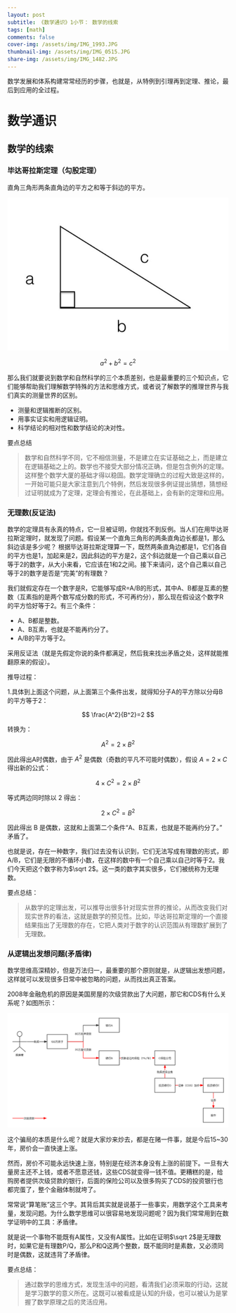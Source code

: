 ```yaml
---
layout: post
subtitle: 《数学通识》1小节： 数学的线索
tags: [math]
comments: false
cover-img: /assets/img/IMG_1993.JPG
thumbnail-img: /assets/img/IMG_0515.JPG
share-img: /assets/img/IMG_1482.JPG
---
```


数学发展和体系构建常常经历的步骤，也就是，从特例到引理再到定理、推论，最后到应用的全过程。

# 数学通识

## 数学的线索

###  毕达哥拉斯定理（勾股定理）
直角三角形两条直角边的平方之和等于斜边的平方。

![IMG_0515.JPG](/assets/img/IMG_0515.JPG)

$$
a^2 + b^2 = c^2
$$

那么我们就要说到数学和自然科学的三个本质差别，也是最重要的三个知识点，它们能够帮助我们理解数学特殊的方法和思维方式，或者说了解数学的推理世界与我们真实的测量世界的区别。

- 测量和逻辑推断的区别。
- 用事实证实和用逻辑证明。
- 科学结论的相对性和数学结论的决对性。

要点总结
> 数学和自然科学不同，它不相信测量，不是建立在实证基础之上，而是建立在逻辑基础之上的。数学也不接受大部分情况正确，但是包含例外的定理。这样整个数学大厦的基础才得以稳固。数学定理确立的过程大致是这样的，一开始可能只是大家注意到几个特例，然后发现很多例证提出猜想，猜想经过证明就成为了定理，定理会有推论，在此基础上，会有新的定理和应用。


### 无理数(反证法)
数学的定理具有永真的特点，它一旦被证明，你就找不到反例。当人们在用毕达哥拉斯定理时，就发现了问题。假设某一个直角三角形的两条直角边长都是1，那么斜边该是多少呢？
根据毕达哥拉斯定理算一下，既然两条直角边都是1，它们各自的平方也是1，加起来是2，因此斜边的平方是2，这个斜边就是一个自己乘以自己等于2的数字，从大小来看，它应该在1和2之间。接下来请问，这个自己乘以自己等于2的数字是否是“完美”的有理数？

我们就假定存在一个数字是R，它能够写成R=A/B的形式，其中A、B都是互素的整数（互素指的是两个数写成分数的形式，不可再约分），那么现在假设这个数字R的平方恰好等于2。有三个条件：
- A、B都是整数。
- A、B互素，也就是不能再约分了。
- A/B的平方等于2。

采用反证法（就是先假定你说的条件都满足，然后我来找出矛盾之处，这样就能推翻原来的假设）。

推导过程：

1.具体到上面这个问题，从上面第三个条件出发，就得知分子A的平方除以分母B的平方等于2：

$$
\frac{A^2}{B^2}=2
$$

转换为：

$$
A^2=2 \times B^2
$$

因此得出A时偶数，由于 $A^2$ 是偶数（奇数的平凡不可能时偶数），假设 $A=2\times C$ 得出新的公式：

$$
4\times C^2 = 2 \times B^2
$$

等式两边同时除以 2 得出：

$$
2\times C^2 = B^2
$$

因此得出 B 是偶数，这就和上面第二个条件“A、B互素，也就是不能再约分了。” 矛盾了。

也就是说，存在一种数字，我们过去没有认识到，它们无法写成有理数的形式，即A/B，它们是无限的不循环小数，在这样的数中有一个自己乘以自己时等于2。我们今天把这个数字称为$\sqrt 2$。这一类的数字其实很多，它们被统称为无理数。

要点总结：
> 从数学的定理出发，可以推导出很多针对现实世界的推论，从而改变我们对现实世界的看法，这就是数学的预见性。比如，毕达哥拉斯定理的一个直接结果指出了无理数的存在，它把人类对于数字的认识范围从有理数扩展到了无理数。

### 从逻辑出发想问题(矛盾律)
数学思维高深精妙，但是万法归一，最重要的那个原则就是，从逻辑出发想问题，这样就可以发现很多日常中被忽略的问题，从而找出真正答案。

2008年金融危机的原因是美国房屋的次级贷款出了大问题，那它和CDS有什么关系呢？如图所示：

![次贷危机.png](/assets/img/次贷危机.png)

这个骗局的本质是什么呢？就是大家炒来炒去，都是在赌一件事，就是今后15~30年，房价会一直快速上涨。

然而，房价不可能永远快速上涨，特别是在经济本身没有上涨的前提下。一旦有大量房主还不上钱，或者不愿意还钱，这些CDS就变得一钱不值。更糟糕的是，给购房者提供次级贷款的银行，后面的保险公司以及很多购买了CDS的投资银行也都完蛋了，整个金融体制就垮了。

常常说“算笔账”这三个字。其背后其实就是说基于一些事实，用数学这个工具来考量，发现问题。为什么数学思维可以很容易地发现问题呢？因为我们常常用到在数学证明中的工具：矛盾律。

就是说一个事物不能既有A属性，又没有A属性。比如在证明$\sqrt 2$是无理数时，如果它是有理数P/Q，那么P和Q这两个整数，既不能同时是素数，又必须同时是偶数，这就违背了矛盾律。

要点总结：
> 通过数学的思维方式，发现生活中的问题，看清我们必须采取的行动，这就是学习数学的意义所在。这既可以被看成是认知的升级，也可以被认为是掌握了数学原理之后的灵活应用。


